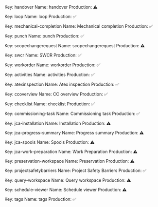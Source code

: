 Key: handover
Name: handover
Production: ⚠️

Key: loop
Name: loop
Production: ✅

Key: mechanical-completion
Name: Mechanical completion
Production: ✅

Key: punch
Name: punch
Production: ✅

Key: scopechangerequest
Name: scopechangerequest
Production: ⚠️

Key: swcr
Name: SWCR
Production: ✅

Key: workorder
Name: workorder
Production: ✅

Key: activities
Name: activities
Production: ✅

Key: atexinspection
Name: Atex inspection
Production: ✅

Key: ccoverview
Name: CC overview
Production: ✅

Key: checklist
Name: checklist
Production: ✅

Key: commissioning-task
Name: Commissioning task
Production: ✅

Key: jca-installation
Name: Installation
Production: ⚠️

Key: jca-progress-summary
Name: Progress summary
Production: ⚠️

Key: jca-spools
Name: Spools
Production: ⚠️

Key: jca-work-preparation
Name: Work Preparation
Production: ⚠️

Key: preservation-workspace
Name: Preservation
Production: ⚠️

Key: projectsafetybarriers
Name: Project Safety Barriers
Production: ✅

Key: query-workspace
Name: Query workspace
Production: ⚠️

Key: schedule-viewer
Name: Schedule viewer
Production: ⚠️

Key: tags
Name: tags
Production: ✅
